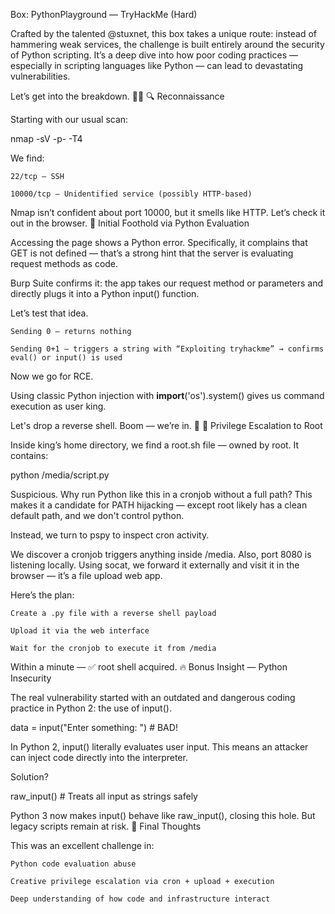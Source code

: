 Box: PythonPlayground — TryHackMe (Hard)

Crafted by the talented @stuxnet, this box takes a unique route: instead of hammering weak services, the challenge is built entirely around the security of Python scripting. It’s a deep dive into how poor coding practices — especially in scripting languages like Python — can lead to devastating vulnerabilities.

Let’s get into the breakdown. 🧠💥
🔍 Reconnaissance

Starting with our usual scan:

nmap -sV -p- -T4 <target-ip>

We find:

    22/tcp – SSH

    10000/tcp – Unidentified service (possibly HTTP-based)

Nmap isn’t confident about port 10000, but it smells like HTTP. Let’s check it out in the browser.
🐾 Initial Foothold via Python Evaluation

Accessing the page shows a Python error. Specifically, it complains that GET is not defined — that’s a strong hint that the server is evaluating request methods as code.

Burp Suite confirms it: the app takes our request method or parameters and directly plugs it into a Python input() function.

Let’s test that idea.

    Sending 0 — returns nothing

    Sending 0+1 — triggers a string with “Exploiting tryhackme” → confirms eval() or input() is used

Now we go for RCE.

Using classic Python injection with __import__('os').system() gives us command execution as user king.

Let's drop a reverse shell. Boom — we’re in. 🐚
👑 Privilege Escalation to Root

Inside king’s home directory, we find a root.sh file — owned by root. It contains:

python /media/script.py

Suspicious. Why run Python like this in a cronjob without a full path? This makes it a candidate for PATH hijacking — except root likely has a clean default path, and we don't control python.

Instead, we turn to pspy to inspect cron activity.

We discover a cronjob triggers anything inside /media. Also, port 8080 is listening locally. Using socat, we forward it externally and visit it in the browser — it’s a file upload web app.

Here’s the plan:

    Create a .py file with a reverse shell payload

    Upload it via the web interface

    Wait for the cronjob to execute it from /media

Within a minute — ✅ root shell acquired.
🔥 Bonus Insight — Python Insecurity

The real vulnerability started with an outdated and dangerous coding practice in Python 2: the use of input().

data = input("Enter something: ")  # BAD!

In Python 2, input() literally evaluates user input. This means an attacker can inject code directly into the interpreter.

Solution?

raw_input()  # Treats all input as strings safely

Python 3 now makes input() behave like raw_input(), closing this hole. But legacy scripts remain at risk.
🧠 Final Thoughts

This was an excellent challenge in:

    Python code evaluation abuse

    Creative privilege escalation via cron + upload + execution

    Deep understanding of how code and infrastructure interact

